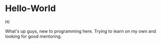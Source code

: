 # Hello-World

Hi

What's up guys, new to programming here. Trying to learn on my own and looking for good mentoring. 
